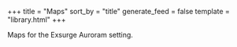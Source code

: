 +++
title = "Maps"
sort_by = "title"
generate_feed = false
template = "library.html"
+++

Maps for the Exsurge Auroram setting.